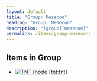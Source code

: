 ```yaml
---
layout: default
title: "Group: Mesecon"
heading: "Group: Mesecon"
description: "[group][mesecon]"
permalink: /items/group-mesecon/
---
```



## Items in Group

<ul class="list-items clearfix">
    <li><a href="{{site.baseurl}}/items/tnt-tnt/"><img src="{{site.baseurl}}/assets/img/items/itemcubes/tnt_tnt.png" data-toggle="tooltip" title="TNT [node][tnt:tnt]"></a></li>
</ul>
